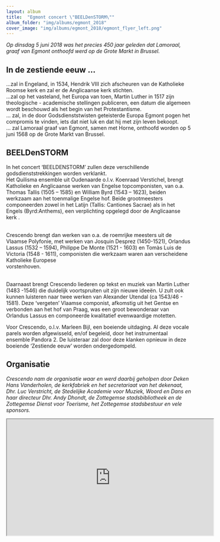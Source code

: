 ```yaml
---
layout: album
title:  "Egmont concert \"BEELDenSTORM\""
album_folder: "img/albums/egmont_2018"
cover_image: "img/albums/egmont_2018/egmont_flyer_left.png"
---
```


<p><em>Op dinsdag 5 juni 2018 was het precies 450 jaar geleden dat Lamoraal, graaf van Egmont onthoofd werd op de Grote Markt in Brussel.</em></p>

<h2>In de zestiende eeuw ...</h2>

<p>...zal in Engeland, in 1534, Hendrik VIII zich afscheuren van de Katholieke Roomse kerk en zal er de Anglicaanse kerk stichten.<br />
...zal op het vasteland, het Europa van toen, Martin Luther in 1517 zijn theologische - academische stellingen publiceren, een datum die algemeen wordt beschouwd als het begin van het Protestantisme.<br />
... zal, in de door Godsdienststwisten geteisterde Europa Egmont pogen het compromis te vinden, iets dat niet luk en dat hij met zijn leven bekoopt.<br />
... zal Lamoraal graaf van Egmont, samen met Horne, onthoofd worden op 5 juni 1568 op de Grote Markt van Brussel.</p>

<h2>BEELDenSTORM</h2>

<p>In het concert ‘BEELDENSTORM’ zullen deze verschillende godsdienststrekkingen worden verklankt.<br />
Het Quilisma ensemble uit Oudenaarde o.l.v. Koenraad Verstichel, brengt Katholieke en Anglicaanse werken van Engelse topcomponisten, van o.a. Thomas Tallis (1505 – 1585) en William Byrd (1543 – 1623), beiden werkzaam aan het toenmalige Engelse hof. Beide grootmeesters componeerden zowel in het Latijn (Tallis: Cantiones Sacrae) als in het Engels (Byrd:Anthems), een verplichting opgelegd door de Anglicaanse kerk .</p>

<p><br />
Crescendo brengt dan werken van o.a. de roemrijke meesters uit de Vlaamse Polyfonie, met werken van Josquin Desprez (1450-1521), Orlandus Lassus (1532 – 1594), Philippe De Monte (1521 - 1603) en Tomàs Luis de Victoria (1548 - 1611), componisten die werkzaam waren aan verscheidene Katholieke Europese<br />
vorstenhoven.</p>

<p><br />
Daarnaast brengt Crescendo liederen op tekst en muziek van Martin Luther (1483 -1546) die duidelijk voortspruiten uit zijn nieuwe ideeën. U zult ook kunnen luisteren naar twee werken van Alexander Utendal (ca 1543/46 - 1581). Deze ‘vergeten’ Vlaamse componist, afkomstig uit het Gentse en verbonden aan het hof van Praag, was een groot bewonderaar van Orlandus Lassus en componeerde kwalitatief evenwaardige motetten.</p>

<p>Voor Crescendo, o.l.v. Marleen Bijl, een boeiende uitdaging. Al deze vocale parels worden afgewisseld, en/of begeleid, door het instrumentaal ensemble Pandora 2. De luisteraar zal door deze klanken opnieuw in deze boeiende ‘Zestiende eeuw’ worden ondergedompeld.</p>

<h2>Organisatie</h2>

<p><em>Crescendo nam de organisatie waar en werd daarbij geholpen door Deken Hans Vanderholen, de kerkfabriek en het secretariaat van het dekenaat, Dhr. Luc Verstricht, de Stedelijke Academie voor Muziek, Woord en Dans en haar directeur Dhr. Andy Dhondt, de Zottegemse stadsbibliotheek en de Zottegemse Dienst voor Toerisme, het Zottegemse stadsbestuur en vele sponsors.</em></p>

<div class="container">
 <div class="col-lg-12 text-center">
   <iframe width="560" height="315" src="https://www.youtube.com/embed/1zT2v801-Ug?si=_t1qAtFy1KQ8BYIC"></iframe>
 </div>
</div>
